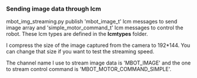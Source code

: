 ### Sending image data through lcm

mbot_img_streaming.py publish 'mbot_image_t' lcm messages to send image array and 'simple_motor_command_t' lcm messages to control the robot. These lcm types are defined in the **lcmtypes** folder. 

I compress the size of the image captured from the camera to 192*144. You can change that size if you want to test the streaming speed. 

The channel name I use to stream image data is 'MBOT_IMAGE' and the one to stream control command is 'MBOT_MOTOR_COMMAND_SIMPLE'.
